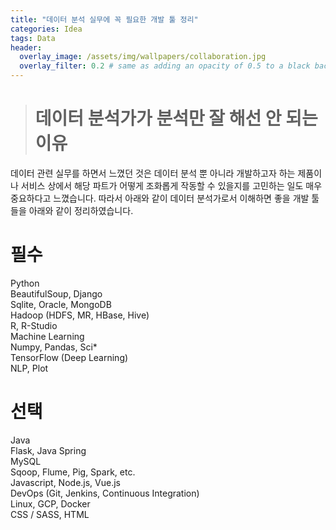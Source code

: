 ```yaml
---
title: "데이터 분석 실무에 꼭 필요한 개발 툴 정리"
categories: Idea
tags: Data
header:
  overlay_image: /assets/img/wallpapers/collaboration.jpg
  overlay_filter: 0.2 # same as adding an opacity of 0.5 to a black background
---
```


> # 데이터 분석가가 분석만 잘 해선 안 되는 이유

데이터 관련 실무를 하면서 느꼈던 것은 데이터 분석 뿐 아니라 개발하고자 하는 제품이나 서비스 상에서 해당 파트가 어떻게 조화롭게 작동할 수 있을지를 고민하는 일도 매우 중요하다고 느꼈습니다. 따라서 아래와 같이 데이터 분석가로서 이해하면 좋을 개발 툴들을 아래와 같이 정리하였습니다.



# 필수

Python  
BeautifulSoup, Django  
Sqlite, Oracle, MongoDB  
Hadoop (HDFS, MR, HBase, Hive)  
R, R-Studio  
Machine Learning  
Numpy, Pandas, Sci*  
TensorFlow (Deep Learning)  
NLP, Plot  

# 선택

Java  
Flask, Java Spring  
MySQL  
Sqoop, Flume, Pig, Spark, etc.  
Javascript, Node.js, Vue.js  
DevOps (Git, Jenkins, Continuous Integration)  
Linux, GCP, Docker  
CSS / SASS, HTML  
